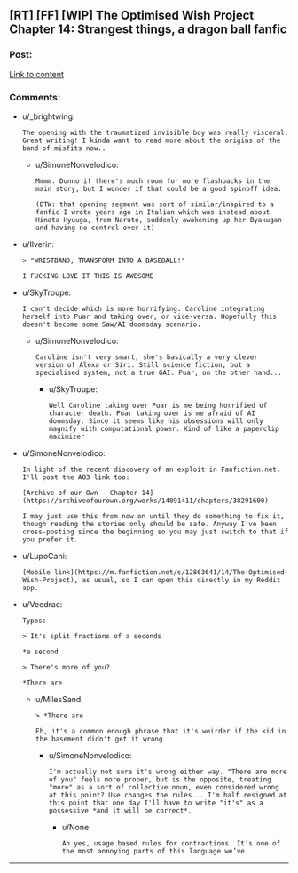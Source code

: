 ## [RT] [FF] [WIP] The Optimised Wish Project Chapter 14: Strangest things, a dragon ball fanfic

### Post:

[Link to content](https://www.fanfiction.net/s/12863641/14/The-Optimised-Wish-Project)

### Comments:

- u/_brightwing:
  ```
  The opening with the traumatized invisible boy was really visceral. Great writing! I kinda want to read more about the origins of the band of misfits now..
  ```

  - u/SimoneNonvelodico:
    ```
    Mmmm. Dunno if there's much room for more flashbacks in the main story, but I wonder if that could be a good spinoff idea.

    (BTW: that opening segment was sort of similar/inspired to a fanfic I wrote years ago in Italian which was instead about Hinata Hyuuga, from Naruto, suddenly awakening up her Byakugan and having no control over it)
    ```

- u/Ilverin:
  ```
  > "WRISTBAND, TRANSFORM INTO A BASEBALL!"

  I FUCKING LOVE IT THIS IS AWESOME
  ```

- u/SkyTroupe:
  ```
  I can't decide which is more horrifying. Caroline integrating herself into Puar and taking over, or vice-versa. Hopefully this doesn't become some Saw/AI doomsday scenario.
  ```

  - u/SimoneNonvelodico:
    ```
    Caroline isn't very smart, she's basically a very clever version of Alexa or Siri. Still science fiction, but a specialised system, not a true GAI. Puar, on the other hand...
    ```

    - u/SkyTroupe:
      ```
      Well Caroline taking over Puar is me being horrified of character death. Puar taking over is me afraid of AI doomsday. Since it seems like his obsessions will only magnify with computational power. Kind of like a paperclip maximizer
      ```

- u/SimoneNonvelodico:
  ```
  In light of the recent discovery of an exploit in Fanfiction.net, I'll post the AO3 link too:

  [Archive of our Own - Chapter 14](https://archiveofourown.org/works/14091411/chapters/38291600)

  I may just use this from now on until they do something to fix it, though reading the stories only should be safe. Anyway I've been cross-posting since the beginning so you may just switch to that if you prefer it.
  ```

- u/LupoCani:
  ```
  [Mobile link](https://m.fanfiction.net/s/12863641/14/The-Optimised-Wish-Project), as usual, so I can open this directly in my Reddit app.
  ```

- u/Veedrac:
  ```
  Typos:

  > It's split fractions of a seconds

  *a second

  > There's more of you?

  *There are
  ```

  - u/MilesSand:
    ```
    > *There are

    Eh, it's a common enough phrase that it's weirder if the kid in the basement didn't get it wrong
    ```

    - u/SimoneNonvelodico:
      ```
      I'm actually not sure it's wrong either way. "There are more of you" feels more proper, but is the opposite, treating "more" as a sort of collective noun, even considered wrong at this point? Use changes the rules... I'm half resigned at this point that one day I'll have to write "it's" as a possessive *and it will be correct*.
      ```

      - u/None:
        ```
        Ah yes, usage based rules for contractions. It’s one of the most annoying parts of this language we’ve.
        ```

---


